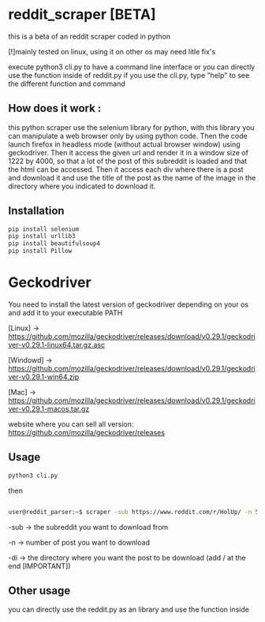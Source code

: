 # reddit_scraper [BETA]

this is a beta of an reddit scraper coded in python

[!]mainly tested on linux, using it on other os may need litle fix's

execute python3 cli.py to have a command line interface or you can directly use the function inside of reddit.py
if you use the cli.py, type "help" to see the different function and command 



## How does it work :
this python scraper use the selenium library for python, with this library you can manipulate a web browser only by using python code. Then the code launch firefox in headless mode (without actual browser window) using geckodriver. Then it access the given url and render it in a window size of 1222 by 4000, so that a lot of the post of this subreddit is loaded and that the html can be accessed. Then it access each div where there is a post and download it and use the title of the post as the name of the image in the directory where
you indicated to download it.

## Installation
```bash
pip install selenium
pip install urllib3
pip install beautifulsoup4
pip install Pillow
```
# Geckodriver
You need to install the latest version of geckodriver depending on your os and add it to your executable PATH

[Linux] -> https://github.com/mozilla/geckodriver/releases/download/v0.29.1/geckodriver-v0.29.1-linux64.tar.gz.asc

[Windowd] -> https://github.com/mozilla/geckodriver/releases/download/v0.29.1/geckodriver-v0.29.1-win64.zip

[Mac] -> https://github.com/mozilla/geckodriver/releases/download/v0.29.1/geckodriver-v0.29.1-macos.tar.gz

website where you can sell all version: https://github.com/mozilla/geckodriver/releases

## Usage
```bash
python3 cli.py
```
then

```bash

user@reddit_parser:~$ scraper -sub https://www.reddit.com/r/HolUp/ -n 5 -di newMeme/
```
-sub -> the subreddit you want to download from

-n -> number of post you want to download

-di -> the directory where you want the post to be download (add / at the end [IMPORTANT])

## Other usage
you can directly use the reddit.py as an library and use the function inside
